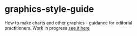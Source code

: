 # graphics-style-guide
How to make charts and other graphics - guidance for editorial practitioners.
Work in progress
[see it here](http://financial-times.github.io/graphics-style-guide/)
